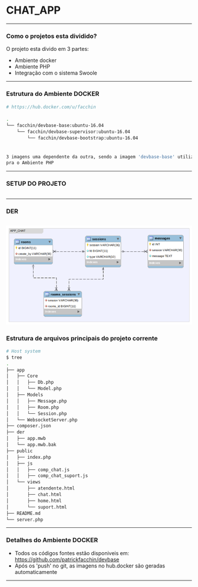# CHAT_APP

----------------------------------------------------
### Como o projetos esta dividido?

O projeto esta divido em 3 partes:
- Ambiente docker
- Ambiente PHP
- Integração com o sistema Swoole
----------------------------------------------------
### Estrutura do Ambiente DOCKER
``` sh
# https://hub.docker.com/u/facchin

.
└── facchin/devbase-base:ubuntu-16.04
    └── facchin/devbase-supervisor:ubuntu-16.04
        └── facchin/devbase-bootstrap:ubuntu-16.04
   

3 imagens uma dependente da outra, sendo a imagem 'devbase-base' utilizada
pra o Ambiente PHP
```
----------------------------------------------------
### SETUP DO PROJETO
``` sh

```
----------------------------------------------------
### DER

![tela03](./der/der.png)
----------------------------------------------------
### Estrutura de arquivos principais do projeto corrente

``` sh
# Host system
$ tree
.
├── app
│   ├── Core
│   │   ├── Db.php
│   │   └── Model.php
│   ├── Models
│   │   ├── Message.php
│   │   ├── Room.php
│   │   └── Session.php
│   └── WebsocketServer.php
├── composer.json
├── der
│   ├── app.mwb
│   └── app.mwb.bak
├── public
│   ├── index.php
│   ├── js
│   │   ├── comp_chat.js
│   │   ├── comp_chat_suport.js
│   └── views
│       ├── atendente.html
│       ├── chat.html
│       ├── home.html
│       └── suport.html
├── README.md
└── server.php

```
----------------------------------------------------
### Detalhes do Ambiente DOCKER
- Todos os códigos fontes estão disponiveis em: https://github.com/patrickfacchin/devbase
- Após os 'push' no git, as imagens no hub.docker são geradas automaticamente
----------------------------------------------------


